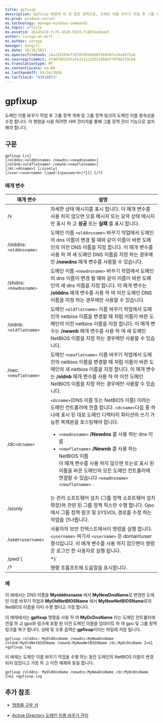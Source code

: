 ```yaml
---
title: gpfixup
description: Gpfixup 명령에 대 한 참조 항목으로, 도메인 이름 바꾸기 작업 후 그룹 정책 개체 및 그룹 정책 링크의 도메인 이름 종속성을 수정 합니다.
ms.prod: windows-server
ms.technology: manage-windows-commands
ms.topic: article
ms.assetid: 2b145410-fc75-4526-932d-f16b7ee3aaef
author: coreyp-at-msft
ms.author: coreyp
manager: dongill
ms.date: 10/16/2017
ms.openlocfilehash: 14a225209e719707093ddd87918587e24e4572a6
ms.sourcegitcommit: 4f407b82435afe3111c215510b0ef797863f9cb4
ms.translationtype: MT
ms.contentlocale: ko-KR
ms.lasthandoff: 05/24/2020
ms.locfileid: "83818873"
---
```

# <a name="gpfixup"></a>gpfixup

도메인 이름 바꾸기 작업 후 그룹 정책 개체 및 그룹 정책 링크의 도메인 이름 종속성을 수정 합니다. 이 명령을 사용 하려면 서버 관리자를 통해 그룹 정책 관리 기능으로 설치 해야 합니다.

## <a name="syntax"></a>구문

```
gpfixup [/v]
[/olddns:<olddnsname> /newdns:<newdnsname>]
[/oldnb:<oldflatname> /newnb:<newflatname>]
[/dc:<dcname>] [/sionly]
[/user:<username> [/pwd:{<password>|*}]] [/?]
```

### <a name="parameters"></a>매개 변수

| 매개 변수 | 설명 |
| --------- |------------ |
| /v | 자세한 상태 메시지를 표시 합니다. 이 매개 변수를 사용 하지 않으면 오류 메시지 또는 요약 상태 메시지만 표시 하 고 **성공** 또는 **실패** 를 표시 합니다. |
| /olddns:`<olddnsname>` | 도메인 이름 `<olddnsname>` 바꾸기 작업에서 도메인의 dns 이름이 변경 될 때와 같이 이름이 바뀐 도메인의 이전 DNS 이름을 지정 합니다. 이 매개 변수를 사용 하 여 새 도메인 DNS 이름을 지정 하는 경우에만 **/newdns** 매개 변수를 사용할 수 있습니다. |
| /shdns:`<newdnsname>` | 도메인 이름 `<newdnsname>` 바꾸기 작업에서 도메인의 dns 이름이 변경 될 때와 같이 이름이 바뀐 도메인의 새 dns 이름을 지정 합니다. 이 매개 변수는 **/olddns** 매개 변수를 사용 하 여 이전 도메인 DNS 이름을 지정 하는 경우에만 사용할 수 있습니다. |
| /oldnb:`<oldflatname>` | 도메인 `<oldflatname>` 이름 바꾸기 작업에서 도메인의 netbios 이름을 변경할 때 처럼 이름이 바뀐 도메인의 이전 netbios 이름을 지정 합니다. 이 매개 변수는 **/newnb** 매개 변수를 사용 하 여 새 도메인 NetBIOS 이름을 지정 하는 경우에만 사용할 수 있습니다. |
| /nec:`<newflatname>` | 도메인 `<newflatname>` 이름 바꾸기 작업에서 도메인의 netbios 이름을 변경할 때 처럼 이름이 바뀐 도메인의 새 netbios 이름을 지정 합니다. 이 매개 변수는 **/oldnb** 매개 변수를 사용 하 여 이전 도메인 NetBIOS 이름을 지정 하는 경우에만 사용할 수 있습니다. |
| /dc`<dcname>` | `<dcname>`(DNS 이름 또는 NetBIOS 이름) 이라는 도메인 컨트롤러에 연결 합니다. `<dcname>`다음 중 하나에 표시 된 대로 도메인 디렉터리 파티션의 쓰기 가능한 복제본을 호스팅해야 합니다.<ul><li>`<newdnsname>` **/Newdns** 를 사용 하는 dns 이름</li><li>`<newflatname>` **/Newnb** 를 사용 하는 NetBIOS 이름</br>이 매개 변수를 사용 하지 않으면 또는로 표시 된 이름을 바꾼 도메인의 모든 도메인 컨트롤러에 연결할 수 있습니다 `<newdnsname>` `<newflatname>` .</li></ul> |
| /sionly | 는 관리 소프트웨어 설치 (그룹 정책 소프트웨어 설치 확장)와 관련 된 그룹 정책 픽스만 수행 합니다. Gpo에서 그룹 정책 링크 및 SYSVOL 경로를 수정 하는 작업을 건너뜁니다. |
| /user`<username>` |사용자의 보안 컨텍스트에서이 명령을 실행 합니다. `<username>` 여기서 `<username>` 은 domain\user 형식입니다. 이 매개 변수를 사용 하지 않으면이 명령은 로그인 한 사용자로 실행 됩니다. |
| /pwd`{<password> | *}` | 사용자에 대 한 암호를 지정합니다. |
| /? | 명령 프롬프트에 도움말을 표시합니다. |

### <a name="examples"></a>예

이 예에서는 DNS 이름을 **Myolddnsname** 에서 **MyNewDnsName**로 변경한 도메인 이름 바꾸기 작업과 **MyOldNetBIOSName** 에서 **MyNewNetBIOSName**로의 NetBIOS 이름을 이미 수행 했다고 가정 합니다.

이 예제에서는 **gpfixup** 명령을 사용 하 여 **MyDcDnsName** 라는 도메인 컨트롤러에 연결 하 고 gpo와 링크에 포함 된 이전 도메인 이름을 업데이트 하 여 gpo 및 그룹 정책 링크를 복구 합니다. 상태 및 오류 출력은 **gpfixup**이라는 파일에 저장 됩니다.

```
gpfixup /olddns: MyOldDnsName /newdns:MyNewDnsName /oldnb:MyOldNetBIOSName /newnb:MyNewNetBIOSName /dc:MyDcDnsName 2>&1 >gpfixup.log
```

이 예제는 도메인 이름 바꾸기 작업을 수행 하는 동안 도메인의 NetBIOS 이름이 변경 되지 않았다고 가정 하 고 이전 예제와 동일 합니다.

```
gpfixup /olddns: MyOldDnsName /newdns:MyNewDnsName /dc:MyDcDnsName 2>&1 >gpfixup.log
```

## <a name="additional-references"></a>추가 참조

- [명령줄 구문 키](command-line-syntax-key.md)

- [Active Directory 도메인 이름 바꾸기 관리](https://docs.microsoft.com/previous-versions/windows/it-pro/windows-server-2008-R2-and-2008/cc794869(v=ws.10))
